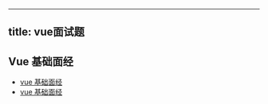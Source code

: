 <!--
 * @LineStart: -------------------------------------------
 * @Copyright: © 2020, itclanCoder. All rights reserved.
 * @LineEnd: ----------------------------------------------
 * @Product: 
 * @Mode Name: 
 * @Autor: vxPublic:itclanCoder
 * @Date: 2020-06-04 17:32:51
 * @Version: xxx.v1.0
 * @LastEditors: 川川
 * @LastEditTime: 2020-09-11 10:59:53
 * @Description: 
-->
---
title: vue面试题
---

## Vue 基础面经

- [vue 基础面经](./base-interview-vue-1)
- [vue 基础面经](./base-interview-vue-2)
